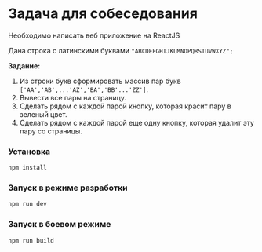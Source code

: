 # Задача для собеседования

Необходимо написать веб приложение на ReactJS

Дана строка с латинскими буквами `"ABCDEFGHIJKLMNOPQRSTUVWXYZ";`

**Задание:**
1. Из строки букв сформировать массив пар букв `['AA','AB',...'AZ','BA','BB'...'ZZ']`.  
2. Вывести все пары на страницу.  
3. Сделать рядом с каждой парой кнопку, которая красит пару в зеленый цвет.  
4. Сделать рядом с каждой парой еще одну кнопку, которая удалит эту пару со страницы.

### Установка

```sh
npm install
```

### Запуск в режиме разработки

```sh
npm run dev
```

### Запуск в боевом режиме

```sh
npm run build
```
